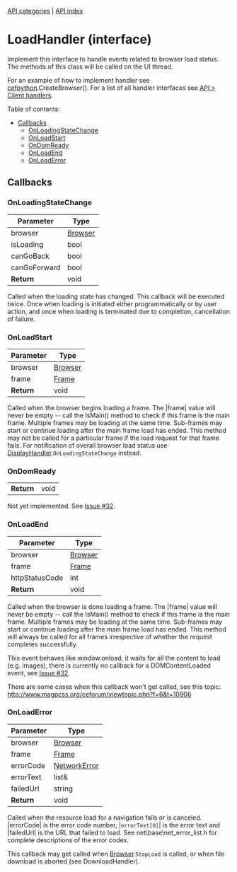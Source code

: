 [API categories](API-categories.md) | [API index](API-index.md)


# LoadHandler (interface)

Implement this interface to handle events related to browser load status. The methods of this class will be called on the UI thread.

For an example of how to implement handler see [cefpython](cefpython.md).CreateBrowser(). For a list of all handler interfaces see [API > Client handlers](API#Client_handlers).


Table of contents:
* [Callbacks](#callbacks)
  * [OnLoadingStateChange](#onloadingstatechange)
  * [OnLoadStart](#onloadstart)
  * [OnDomReady](#ondomready)
  * [OnLoadEnd](#onloadend)
  * [OnLoadError](#onloaderror)


## Callbacks


### OnLoadingStateChange

| Parameter | Type |
| --- | --- |
| browser | [Browser](Browser.md) |
| isLoading | bool |
| canGoBack | bool |
| canGoForward | bool |
| __Return__ | void |

Called when the loading state has changed. This callback will be executed
twice. Once when loading is initiated either programmatically or by user
action, and once when loading is terminated due to completion, cancellation
of failure.


### OnLoadStart

| Parameter | Type |
| --- | --- |
| browser | [Browser](Browser.md) |
| frame | [Frame](Frame.md) |
| __Return__ | void |

Called when the browser begins loading a frame. The |frame| value will
never be empty -- call the IsMain() method to check if this frame is the
main frame. Multiple frames may be loading at the same time. Sub-frames may
start or continue loading after the main frame load has ended. This method
may not be called for a particular frame if the load request for that frame
fails. For notification of overall browser load status use
[DisplayHandler](DisplayHandler.md).`OnLoadingStateChange` instead.


### OnDomReady

| | |
| --- | --- |
| __Return__ | void |

Not yet implemented. See [Issue #32](../issues/32).


### OnLoadEnd

| Parameter | Type |
| --- | --- |
| browser | [Browser](Browser.md) |
| frame | [Frame](Frame.md) |
| httpStatusCode | int |
| __Return__ | void |

Called when the browser is done loading a frame. The |frame| value will
never be empty -- call the IsMain() method to check if this frame is the
main frame. Multiple frames may be loading at the same time. Sub-frames may
start or continue loading after the main frame load has ended. This method
will always be called for all frames irrespective of whether the request
completes successfully.

This event behaves like window.onload, it waits for all the content to load (e.g. images), there is currently no callback for a DOMContentLoaded event, see [Issue #32](../issues/32).

There are some cases when this callback won't get called, see this topic: http://www.magpcss.org/ceforum/viewtopic.php?f=6&t=10906


### OnLoadError

| Parameter | Type |
| --- | --- |
| browser | [Browser](Browser.md) |
| frame | [Frame](Frame.md) |
| errorCode | [NetworkError](NetworkError.md) |
| errorText | list& |
| failedUrl | string |
| __Return__ | void |

Called when the resource load for a navigation fails or is canceled.
|errorCode| is the error code number, |`errorText[0]`| is the error text and
|failedUrl| is the URL that failed to load. See net\base\net_error_list.h
for complete descriptions of the error codes.

This callback may get called when [Browser](Browser.md).`StopLoad` is called, or when file download is aborted (see DownloadHandler).

